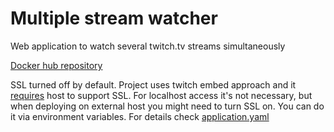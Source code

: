 # Multiple stream watcher
Web application to watch several twitch.tv streams simultaneously

[Docker hub repository](https://hub.docker.com/r/peacefulpinkwhale/multiple-stream-watcher)

SSL turned off by default. Project uses twitch embed approach and it [requires](https://dev.twitch.tv/docs/embed/#embedded-experiences-requirements) host to support SSL. For localhost access it's not necessary, but when deploying on external host you might need to turn SSL on.
You can do it via environment variables. For details check [application.yaml](/src/main/resources/application.yaml)
